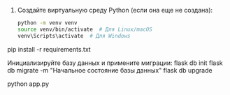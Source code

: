 1. Создайте виртуальную среду Python (если она еще не создана):

   ```bash
   python -m venv venv
   source venv/bin/activate  # Для Linux/macOS
   venv\Scripts\activate  # Для Windows
   
pip install -r requirements.txt

Инициализируйте базу данных и примените миграции:
flask db init
flask db migrate -m "Начальное состояние базы данных"
flask db upgrade

python app.py
